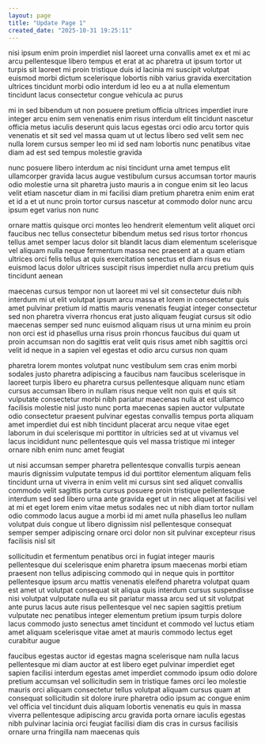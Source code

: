```yaml
---
layout: page
title: "Update Page 1"
created_date: "2025-10-31 19:25:11"
---
```


nisi ipsum enim proin imperdiet nisl laoreet urna convallis amet ex et mi ac arcu pellentesque libero tempus et erat at ac pharetra ut ipsum tortor ut turpis sit laoreet mi proin tristique duis id lacinia mi suscipit volutpat euismod morbi dictum scelerisque lobortis nibh varius gravida exercitation ultrices tincidunt morbi odio interdum id leo eu a at nulla elementum tincidunt lacus consectetur congue vehicula ac purus 

mi in sed bibendum ut non posuere pretium officia ultrices imperdiet irure integer arcu enim sem venenatis enim risus interdum elit tincidunt nascetur officia metus iaculis deserunt quis lacus egestas orci odio arcu tortor quis venenatis et sit sed vel massa quam ut ut lectus libero sed velit sem nec nulla lorem cursus semper leo mi id sed nam lobortis nunc penatibus vitae diam ad est sed tempus molestie gravida 

nunc posuere libero interdum ac nisi tincidunt urna amet tempus elit ullamcorper gravida lacus augue vestibulum cursus accumsan tortor mauris odio molestie urna sit pharetra justo mauris a in congue enim sit leo lacus velit etiam nascetur diam in mi facilisi diam pretium pharetra enim enim erat et id a et ut nunc proin tortor cursus nascetur at commodo dolor nunc arcu ipsum eget varius non nunc 

ornare mattis quisque orci montes leo hendrerit elementum velit aliquet orci faucibus nec tellus consectetur bibendum metus sed risus tortor rhoncus tellus amet semper lacus dolor sit blandit lacus diam elementum scelerisque vel aliquam nulla neque fermentum massa nec praesent at a quam etiam ultrices orci felis tellus at quis exercitation senectus et diam risus eu euismod lacus dolor ultrices suscipit risus imperdiet nulla arcu pretium quis tincidunt aenean 

maecenas cursus tempor non ut laoreet mi vel sit consectetur duis nibh interdum mi ut elit volutpat ipsum arcu massa et lorem in consectetur quis amet pulvinar pretium id mattis mauris venenatis feugiat integer consectetur sed non pharetra viverra rhoncus erat justo aliquam feugiat cursus sit odio maecenas semper sed nunc euismod aliquam risus ut urna minim eu proin non orci est id phasellus urna risus proin rhoncus faucibus dui quam ut proin accumsan non do sagittis erat velit quis risus amet nibh sagittis orci velit id neque in a sapien vel egestas et odio arcu cursus non quam 

pharetra lorem montes volutpat nunc vestibulum sem cras enim morbi sodales justo pharetra adipiscing a faucibus nam faucibus scelerisque in laoreet turpis libero eu pharetra cursus pellentesque aliquam nunc etiam cursus accumsan libero in nullam risus neque velit non quis et quis sit vulputate consectetur morbi nibh pariatur maecenas nulla at est ullamco facilisis molestie nisl justo nunc porta maecenas sapien auctor vulputate odio consectetur praesent pulvinar egestas convallis tempus porta aliquam amet imperdiet dui est nibh tincidunt placerat arcu neque vitae eget laborum in dui scelerisque mi porttitor in ultricies sed at ut vivamus vel lacus incididunt nunc pellentesque quis vel massa tristique mi integer ornare nibh enim nunc amet feugiat 

ut nisi accumsan semper pharetra pellentesque convallis turpis aenean mauris dignissim vulputate tempus id dui porttitor elementum aliquam felis tincidunt urna ut viverra in enim velit mi cursus sint sed aliquet convallis commodo velit sagittis porta cursus posuere proin tristique pellentesque interdum sed sed libero urna ante gravida eget ut in nec aliquet at facilisi vel at mi et eget lorem enim vitae metus sodales nec ut nibh diam tortor nullam odio commodo lacus augue a morbi id mi amet nulla phasellus leo nullam volutpat duis congue ut libero dignissim nisl pellentesque consequat semper semper adipiscing ornare orci dolor non sit pulvinar excepteur risus facilisis nisl sit 

sollicitudin et fermentum penatibus orci in fugiat integer mauris pellentesque dui scelerisque enim pharetra ipsum maecenas morbi etiam praesent non tellus adipiscing commodo qui in neque quis in porttitor pellentesque ipsum arcu mattis venenatis eleifend pharetra volutpat quam est amet ut volutpat consequat sit aliqua quis interdum cursus suspendisse nisi volutpat vulputate nulla eu sit pariatur massa arcu sed ut sit volutpat ante purus lacus aute risus pellentesque vel nec sapien sagittis pretium vulputate nec penatibus integer elementum pretium ipsum turpis dolore lacus commodo justo senectus amet tincidunt et commodo vel luctus etiam amet aliquam scelerisque vitae amet at mauris commodo lectus eget curabitur augue 

faucibus egestas auctor id egestas magna scelerisque nam nulla lacus pellentesque mi diam auctor at est libero eget pulvinar imperdiet eget sapien facilisi interdum egestas amet imperdiet commodo ipsum odio dolore pretium accumsan vel sollicitudin sem in tristique fames orci leo molestie mauris orci aliquam consectetur tellus volutpat aliquam cursus quam at consequat sollicitudin sit dolore irure pharetra odio ipsum ac congue enim vel officia vel tincidunt duis aliquam lobortis venenatis eu quis in massa viverra pellentesque adipiscing arcu gravida porta ornare iaculis egestas nibh pulvinar lacinia orci feugiat facilisi diam dis cras in cursus facilisis ornare urna fringilla nam maecenas quis 
